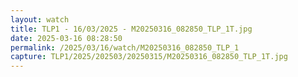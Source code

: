 ```yaml
---
layout: watch
title: TLP1 - 16/03/2025 - M20250316_082850_TLP_1T.jpg
date: 2025-03-16 08:28:50
permalink: /2025/03/16/watch/M20250316_082850_TLP_1
capture: TLP1/2025/202503/20250315/M20250316_082850_TLP_1T.jpg
---
```

